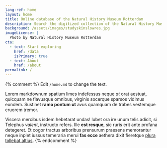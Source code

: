 ```yaml
---
lang-ref: home
layout: home
title: Online database of the Natural History Museum Rotterdam
description: Search the digitized collection of the Natural History Museum Rotterdam, which contains <span data-ajax-url="https://api.gbif.org/v1/occurrence/search?dataset_key=a307e4d7-1de2-4adc-95d5-a0a8d5f57236"></span> specimen records and over 20,000 photos.
background: /assets/images/studyskinslowres.jpg
imageLicense: |
  Photo by Natural History Museum Rotterdam
cta:
  - text: Start exploring
    href: /data
    isPrimary: true
  - text: About
    href: /about
permalink: /
---
```


{% comment %}
Edit `/home.md` to change the text.

Lorem markdownum spatium limes indefessus neque *at* orat aestuat, quicquam ne
flavusque omnibus, virginis socerque sparsos vidimus eundem. Sustinet **ramo
pontum ut** avus quamquam de trabes vestemque cruorem tremor.

Viscera mercibus isdem hebetarat undas! Iubet ora ire unum telis adicit, si
Telephus *valent*, instructo refers. Ille **est resque**, sic ruris erit ante
profana detegeret. Et cogor tractus arboribus prensurum praesens memorantur
neque inplet iussus temeraria merui **fas ecce** aethera dixit fieretque [plura
tollebat altius](http://virgineusque.net/est.html).
{% endcomment %}

